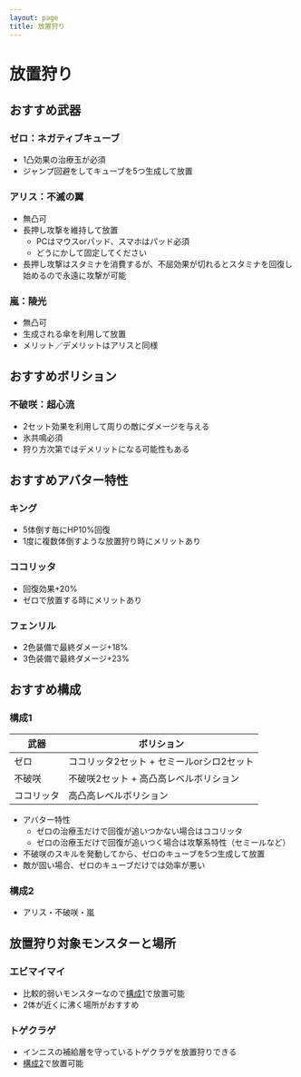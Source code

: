 ```yaml
---
layout: page
title: 放置狩り
---
```


# 放置狩り

## おすすめ武器
### ゼロ：ネガティブキューブ
* 1凸効果の治療玉が必須
* ジャンプ回避をしてキューブを5つ生成して放置

### アリス：不滅の翼
* 無凸可
* 長押し攻撃を維持して放置
  * PCはマウスorパッド、スマホはパッド必須
  * どうにかして固定してください
* 長押し攻撃はスタミナを消費するが、不屈効果が切れるとスタミナを回復し始めるので永遠に攻撃が可能

### 嵐：陵光
* 無凸可
* 生成される傘を利用して放置
* メリット／デメリットはアリスと同様

## おすすめボリション
### 不破咲：超心流
* 2セット効果を利用して周りの敵にダメージを与える
* 氷共鳴必須
* 狩り方次第ではデメリットになる可能性もある

## おすすめアバター特性
### キング
* 5体倒す毎にHP10%回復
* 1度に複数体倒すような放置狩り時にメリットあり

### ココリッタ
* 回復効果+20%
* ゼロで放置する時にメリットあり

### フェンリル
* 2色装備で最終ダメージ+18%
* 3色装備で最終ダメージ+23%

## おすすめ構成
### 構成1

| 武器 | ボリション |
| --- | --- |
| ゼロ | ココリッタ2セット + セミールorシロ2セット |
| 不破咲 | 不破咲2セット + 高凸高レベルボリション |
| ココリッタ | 高凸高レベルボリション |

* アバター特性
  * ゼロの治療玉だけで回復が追いつかない場合はココリッタ
  * ゼロの治療玉だけで回復が追いつく場合は攻撃系特性（セミールなど）
* 不破咲のスキルを発動してから、ゼロのキューブを5つ生成して放置
* 敵が固い場合、ゼロのキューブだけでは効率が悪い

### 構成2
* アリス・不破咲・嵐

## 放置狩り対象モンスターと場所
### エビマイマイ
* 比較的弱いモンスターなので[構成1](unmannedhunting.md#構成1)で放置可能
* 2体が近くに沸く場所がおすすめ

### トゲクラゲ
* インニスの補給層を守っているトゲクラゲを放置狩りできる
* [構成2](unmannedhunting.md#構成2)で放置可能
